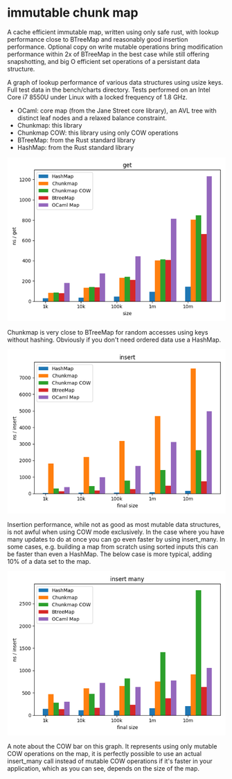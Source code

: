 # immutable chunk map

A cache efficient immutable map, written using only safe rust, with
lookup performance close to BTreeMap and reasonably good insertion
performance. Optional copy on write mutable operations bring
modification performance within 2x of BTreeMap in the best case while
still offering snapshotting, and big O efficient set operations of a
persistant data structure.

A graph of lookup performance of various data structures using usize
keys. Full test data in the bench/charts directory. Tests performed on
an Intel Core i7 8550U under Linux with a locked frequency of 1.8 GHz.

* OCaml: core map (from the Jane Street core library), an AVL tree
  with distinct leaf nodes and a relaxed balance constraint.
* Chunkmap: this library
* Chunkmap COW: this library using only COW operations
* BTreeMap: from the Rust standard library
* HashMap: from the Rust standard library

![alt text](bench/charts/intel_corei7-8550U_arrayvec_compact/usize_get.png "average lookup time")

Chunkmap is very close to BTreeMap for random accesses using keys
without hashing. Obviously if you don't need ordered data use a
HashMap.

![alt text](bench/charts/intel_corei7-8550U_arrayvec_compact/usize_insert.png "average insert time")

Insertion performance, while not as good as most mutable data
structures, is not awful when using COW mode exclusively. In the case
where you have many updates to do at once you can go even faster by
using insert_many. In some cases, e.g. building a map from scratch
using sorted inputs this can be faster than even a HashMap. The below
case is more typical, adding 10% of a data set to the map.

![alt text](bench/charts/intel_corei7-8550U_arrayvec_compact/usize_insert_many.png "insert many")

A note about the COW bar on this graph. It represents using only
mutable COW operations on the map, it is perfectly possible to use an
actual insert_many call instead of mutable COW operations if it's
faster in your application, which as you can see, depends on the size
of the map.
